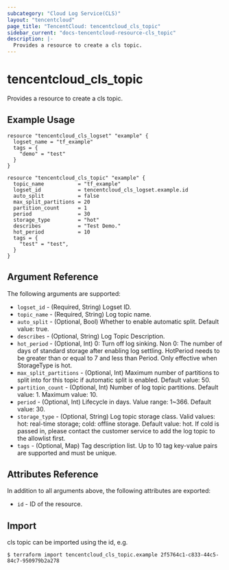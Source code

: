 ```yaml
---
subcategory: "Cloud Log Service(CLS)"
layout: "tencentcloud"
page_title: "TencentCloud: tencentcloud_cls_topic"
sidebar_current: "docs-tencentcloud-resource-cls_topic"
description: |-
  Provides a resource to create a cls topic.
---
```


# tencentcloud_cls_topic

Provides a resource to create a cls topic.

## Example Usage

```hcl
resource "tencentcloud_cls_logset" "example" {
  logset_name = "tf_example"
  tags = {
    "demo" = "test"
  }
}

resource "tencentcloud_cls_topic" "example" {
  topic_name           = "tf_example"
  logset_id            = tencentcloud_cls_logset.example.id
  auto_split           = false
  max_split_partitions = 20
  partition_count      = 1
  period               = 30
  storage_type         = "hot"
  describes            = "Test Demo."
  hot_period           = 10
  tags = {
    "test" = "test",
  }
}
```

## Argument Reference

The following arguments are supported:

* `logset_id` - (Required, String) Logset ID.
* `topic_name` - (Required, String) Log topic name.
* `auto_split` - (Optional, Bool) Whether to enable automatic split. Default value: true.
* `describes` - (Optional, String) Log Topic Description.
* `hot_period` - (Optional, Int) 0: Turn off log sinking. Non 0: The number of days of standard storage after enabling log settling. HotPeriod needs to be greater than or equal to 7 and less than Period. Only effective when StorageType is hot.
* `max_split_partitions` - (Optional, Int) Maximum number of partitions to split into for this topic if automatic split is enabled. Default value: 50.
* `partition_count` - (Optional, Int) Number of log topic partitions. Default value: 1. Maximum value: 10.
* `period` - (Optional, Int) Lifecycle in days. Value range: 1~366. Default value: 30.
* `storage_type` - (Optional, String) Log topic storage class. Valid values: hot: real-time storage; cold: offline storage. Default value: hot. If cold is passed in, please contact the customer service to add the log topic to the allowlist first.
* `tags` - (Optional, Map) Tag description list. Up to 10 tag key-value pairs are supported and must be unique.

## Attributes Reference

In addition to all arguments above, the following attributes are exported:

* `id` - ID of the resource.



## Import

cls topic can be imported using the id, e.g.

```
$ terraform import tencentcloud_cls_topic.example 2f5764c1-c833-44c5-84c7-950979b2a278
```

